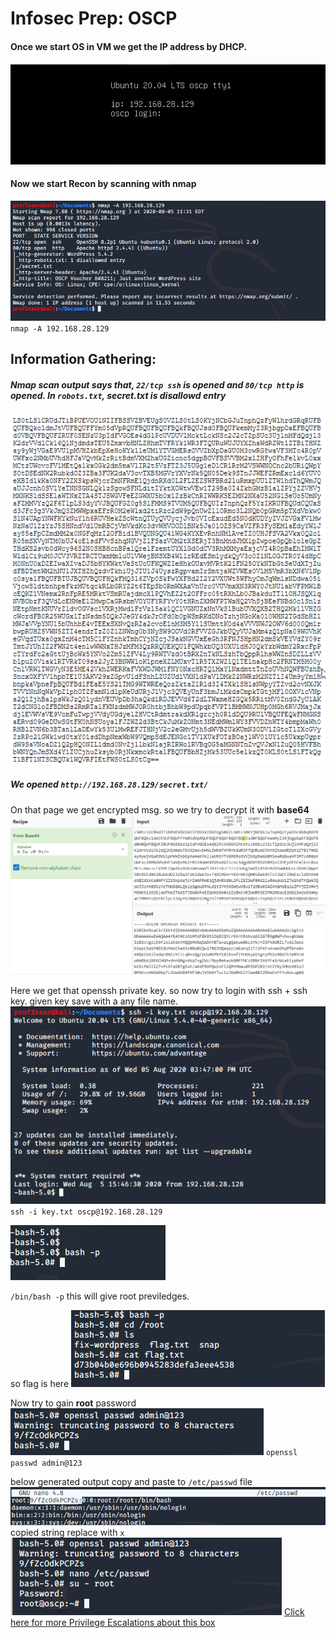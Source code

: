 # Infosec Prep: OSCP
#### Once we start OS in VM we get the IP address by DHCP.
![1](OSCP/1.png)
#### Now we start Recon by scanning with nmap 
![2](OSCP/2.png)
`nmap -A 192.168.28.129`
 ## Information Gathering: 
 ##### Nmap scan output says that, `22/tcp ssh` is opened and `80/tcp http` is opened. In `robots.txt`, secret.txt is disallowd entry
![3](OSCP/3.png)
##### We opened `http://192.168.28.129/secret.txt/`
On that page we get encrypted msg. so we try to decrypt it with **base64**
![4](OSCP/4.png)

Here we get that openssh private key.
so now try to login with ssh + ssh key.
given key save with a any file name.
![5](OSCP/5.png)
`ssh -i key.txt oscp@192.168.28.129`


![6](OSCP/7.png)

`/bin/bash -p`
 this will give root previledges.

 so flag is here
 ![7](OSCP/8.png)

Now try to gain **root** password
![8](OSCP/9.png)
`openssl passwd admin@123`
 
below generated output copy and paste to `/etc/passwd` file
![9](OSCP/10.png)
copied string replace with `x` 
![10](OSCP/11.png)
[Click here for more Privilege Escalations about this box](https://medium.com/@falconspy/infosec-prep-oscp-vulnhubwalkthrough-a09519236025)